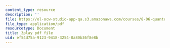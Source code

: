 ```yaml
---
content_type: resource
description: ''
file: https://ol-ocw-studio-app-qa.s3.amazonaws.com/courses/8-06-quantum-physics-iii-spring-2018/ef54d75a9123941832540a80b36f8e8b_omqSBV--uQ4.pdf
file_type: application/pdf
resourcetype: Document
title: 3play pdf file
uid: ef54d75a-9123-9418-3254-0a80b36f8e8b
---
```

